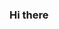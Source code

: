 ### Hi there

<!--
**Wasetica/Waseta** is a _special_ repository because its "README.md"

# Waseta

Bienvenido/a a mi portafolio de Github! Soy [Sebastián], un desarrollador apasionado por crear soluciones innovadoras y eficientes.

En mi portafolio encontrarás una muestra de mi trabajo y habilidades en el mundo de la programación. Aquí podrás encontrar proyectos personales y profesionales en los que he trabajado, tanto en equipo como en solitario, con diferentes tecnologías y lenguajes de programación.

Mi objetivo como desarrollador es no solo crear aplicaciones de calidad, sino también encontrar soluciones a problemas reales y hacer una contribución positiva en la comunidad de la tecnología.

Soy un apasionado por el aprendizaje continuo y siempre busco mejorar y mantenerme actualizado con las últimas tendencias y tecnologías. Me enorgullezco de ser un desarrollador versátil y adaptable, capaz de trabajar en diferentes entornos y proyectos.

Siéntete libre de explorar mi portafolio y no dudes en contactarme si tienes alguna pregunta o te gustaría discutir un posible proyecto conjunto. ¡Gracias por visitar mi perfil de Github!

My public profile
 ### Where to find me.

 
 - [Linkedin](https://www.linkedin.com/in/sebastián-quintana-2a234b10b/)
 
 
 Skills: 
 [Python]https://img.shields.io/teamcity/build/s/Python?style=plastic
 

